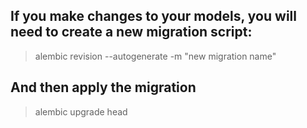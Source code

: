## If you make changes to your models, you will need to create a new migration script:
> alembic revision --autogenerate -m "new migration name"
## And then apply the migration
> alembic upgrade head

